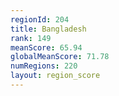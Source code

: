 ```yaml
---
regionId: 204
title: Bangladesh
rank: 149
meanScore: 65.94
globalMeanScore: 71.78
numRegions: 220
layout: region_score
---
```

